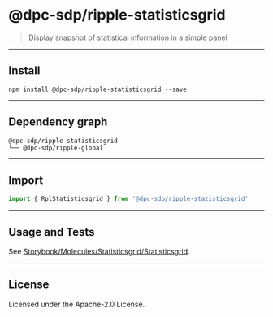 <!-- GENERATED_DOCS -->
# @dpc-sdp/ripple-statisticsgrid

> Display snapshot of statistical information in a simple panel

--------------------------------------------------------------------------------

## Install

```shell
npm install @dpc-sdp/ripple-statisticsgrid --save
```

--------------------------------------------------------------------------------

## Dependency graph

```shell
@dpc-sdp/ripple-statisticsgrid
└── @dpc-sdp/ripple-global
```

--------------------------------------------------------------------------------

## Import

```js
import { RplStatisticsgrid } from '@dpc-sdp/ripple-statisticsgrid'
```

--------------------------------------------------------------------------------

## Usage and Tests

See [Storybook/Molecules/Statisticsgrid/Statisticsgrid](https://ripple.sdp.vic.gov.au/?path=/story/molecules-statisticsgrid--statisticsgrid).

--------------------------------------------------------------------------------

## License

Licensed under the Apache-2.0 License.
<!-- /GENERATED_DOCS -->
